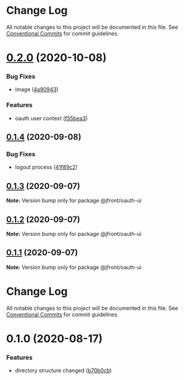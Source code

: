 # Change Log

All notable changes to this project will be documented in this file.
See [Conventional Commits](https://conventionalcommits.org) for commit guidelines.

# [0.2.0](https://github.com/Jepria/jfront-oauth/compare/@jfront/oauth-ui@0.1.4...@jfront/oauth-ui@0.2.0) (2020-10-08)


### Bug Fixes

* image ([4a90943](https://github.com/Jepria/jfront-oauth/commit/4a90943020d218fa780df4d585ae3f327c119467))


### Features

* oauth user context ([f55bea3](https://github.com/Jepria/jfront-oauth/commit/f55bea3b2a465bc00c65048c257e5d4beb314ba3))





## [0.1.4](https://github.com/Jepria/jfront-oauth/compare/@jfront/oauth-ui@0.1.3...@jfront/oauth-ui@0.1.4) (2020-09-08)


### Bug Fixes

* logout process ([41f89c2](https://github.com/Jepria/jfront-oauth/commit/41f89c244ab600df172dcc7c2f1a426d8d4ac6ec))





## [0.1.3](https://github.com/Jepria/jfront-oauth/compare/@jfront/oauth-ui@0.1.2...@jfront/oauth-ui@0.1.3) (2020-09-07)

**Note:** Version bump only for package @jfront/oauth-ui





## [0.1.2](https://github.com/Jepria/jfront-oauth/compare/@jfront/oauth-ui@0.1.1...@jfront/oauth-ui@0.1.2) (2020-09-07)

**Note:** Version bump only for package @jfront/oauth-ui





## [0.1.1](https://github.com/Jepria/jfront-oauth/compare/@jfront/oauth-ui@0.1.0...@jfront/oauth-ui@0.1.1) (2020-09-07)

**Note:** Version bump only for package @jfront/oauth-ui





# Change Log

All notable changes to this project will be documented in this file. See
[Conventional Commits](https://conventionalcommits.org) for commit guidelines.

# 0.1.0 (2020-08-17)

### Features

- directory structure changed
  ([b70b0cb](https://github.com/Jepria/jfront-oauth/commit/b70b0cbb5c82ad34a3696e6498b5291221a125d1))
